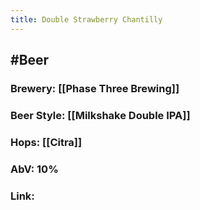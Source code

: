 ```yaml
---
title: Double Strawberry Chantilly
---
```


## #Beer
### Brewery: [[Phase Three Brewing]]

### Beer Style: [[Milkshake Double IPA]]

### Hops: [[Citra]]

### AbV: 10%

### Link: 
